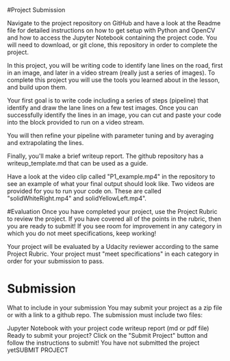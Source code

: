 #Project Submission

Navigate to the project repository on GitHub and have a look at the Readme file for detailed instructions on how to get setup with Python and OpenCV and how to access the Jupyter Notebook containing the project code. You will need to download, or git clone, this repository in order to complete the project.

In this project, you will be writing code to identify lane lines on the road, first in an image, and later in a video stream (really just a series of images). To complete this project you will use the tools you learned about in the lesson, and build upon them.

Your first goal is to write code including a series of steps (pipeline) that identify and draw the lane lines on a few test images. Once you can successfully identify the lines in an image, you can cut and paste your code into the block provided to run on a video stream.

You will then refine your pipeline with parameter tuning and by averaging and extrapolating the lines.

Finally, you'll make a brief writeup report. The github repository has a writeup_template.md that can be used as a guide.

Have a look at the video clip called "P1_example.mp4" in the repository to see an example of what your final output should look like. Two videos are provided for you to run your code on. These are called "solidWhiteRight.mp4" and solidYellowLeft.mp4".

#Evaluation
Once you have completed your project, use the Project Rubric to review the project. If you have covered all of the points in the rubric, then you are ready to submit! If you see room for improvement in any category in which you do not meet specifications, keep working!

Your project will be evaluated by a Udacity reviewer according to the same Project Rubric. Your project must "meet specifications" in each category in order for your submission to pass.

# Submission
What to include in your submission
You may submit your project as a zip file or with a link to a github repo. The submission must include two files:

Jupyter Notebook with your project code
writeup report (md or pdf file)
Ready to submit your project?
Click on the "Submit Project" button and follow the instructions to submit!
You have not submitted the project yetSUBMIT PROJECT


